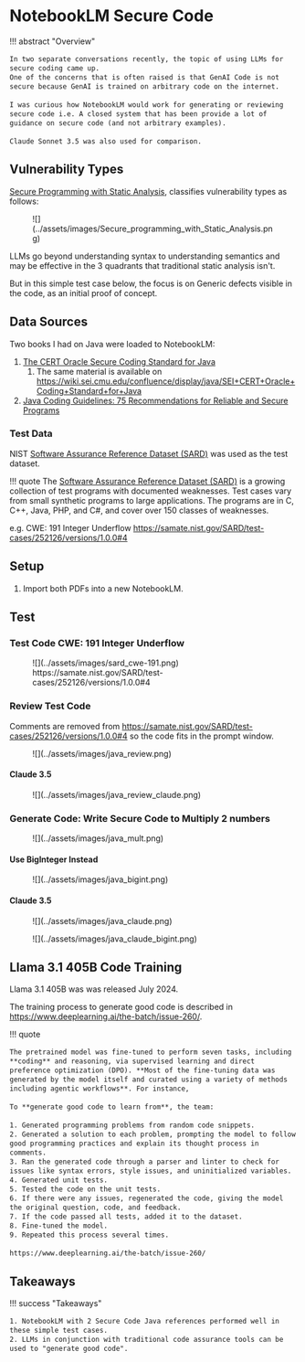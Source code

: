 # NotebookLM Secure Code

!!! abstract "Overview"

    In two separate conversations recently, the topic of using LLMs for secure coding came up.
    One of the concerns that is often raised is that GenAI Code is not secure because GenAI is trained on arbitrary code on the internet.

    I was curious how NotebookLM would work for generating or reviewing secure code i.e. A closed system that has been provide a lot of guidance on secure code (and not arbitrary examples).

    Claude Sonnet 3.5 was also used for comparison.

## Vulnerability Types

[Secure Programming with Static Analysis](http://www.amazon.com/Secure-Programming-Static-Analysis-Brian/dp/0321424778/ref=sr_1_1?s=books&ie=UTF8&qid=1345459967&sr=1-1&keywords=Secure+Programming+with+Static+Analysis), classifies vulnerability types as follows:

<figure markdown>
![](../assets/images/Secure_programming_with_Static_Analysis.png)
</figure>

LLMs go beyond understanding syntax to understanding semantics and may be effective in the 3 quadrants that traditional static analysis isn't.

But in this simple test case below, the focus is on Generic defects visible in the code, as an initial proof of concept.

## Data Sources

Two books I had on Java were loaded to NotebookLM:

1. [The CERT Oracle Secure Coding Standard for Java](https://www.informit.com/store/cert-oracle-secure-coding-standard-for-java-9780321803955)
    1. The same material is available on https://wiki.sei.cmu.edu/confluence/display/java/SEI+CERT+Oracle+Coding+Standard+for+Java
1. [Java Coding Guidelines: 75 Recommendations for Reliable and Secure Programs](https://www.informit.com/store/java-coding-guidelines-75-recommendations-for-reliable-9780133439519)


### Test Data

NIST [Software Assurance Reference Dataset (SARD)](https://samate.nist.gov/SARD/) was used as the test dataset.

!!! quote
    The [Software Assurance Reference Dataset (SARD)](https://samate.nist.gov/SARD/) is a growing collection of test programs with documented weaknesses. Test cases vary from small synthetic programs to large applications. The programs are in C, C++, Java, PHP, and C#, and cover over 150 classes of weaknesses.

e.g. CWE: 191 Integer Underflow https://samate.nist.gov/SARD/test-cases/252126/versions/1.0.0#4


## Setup
1. Import both PDFs into a new NotebookLM.

## Test

### Test Code CWE: 191 Integer Underflow 

<figure markdown>
![](../assets/images/sard_cwe-191.png)
https://samate.nist.gov/SARD/test-cases/252126/versions/1.0.0#4
</figure>


### Review Test Code

Comments are removed from https://samate.nist.gov/SARD/test-cases/252126/versions/1.0.0#4 so the code fits in the prompt window.

<figure markdown>
![](../assets/images/java_review.png)
</figure>

#### Claude 3.5 
<figure markdown>
![](../assets/images/java_review_claude.png)
</figure>



### Generate Code: Write Secure Code to Multiply 2 numbers 


<figure markdown>
![](../assets/images/java_mult.png)
</figure>

#### Use BigInteger Instead

<figure markdown>
![](../assets/images/java_bigint.png)
</figure>


#### Claude 3.5 

<figure markdown>
![](../assets/images/java_claude.png)
</figure>
<figure markdown>
![](../assets/images/java_claude_bigint.png)
</figure>

## Llama 3.1 405B Code Training

Llama 3.1 405B was was released July 2024.

The training process to generate good code is described in https://www.deeplearning.ai/the-batch/issue-260/.


!!! quote

    The pretrained model was fine-tuned to perform seven tasks, including **coding** and reasoning, via supervised learning and direct preference optimization (DPO). **Most of the fine-tuning data was generated by the model itself and curated using a variety of methods including agentic workflows**. For instance,

    To **generate good code to learn from**, the team: 

    1. Generated programming problems from random code snippets. 
    2. Generated a solution to each problem, prompting the model to follow good programming practices and explain its thought process in comments. 
    3. Ran the generated code through a parser and linter to check for issues like syntax errors, style issues, and uninitialized variables. 
    4. Generated unit tests. 
    5. Tested the code on the unit tests. 
    6. If there were any issues, regenerated the code, giving the model the original question, code, and feedback. 
    7. If the code passed all tests, added it to the dataset. 
    8. Fine-tuned the model. 
    9. Repeated this process several times.

    https://www.deeplearning.ai/the-batch/issue-260/

## Takeaways
  
!!! success "Takeaways" 

    1. NotebookLM with 2 Secure Code Java references performed well in these simple test cases.
    2. LLMs in conjunction with traditional code assurance tools can be used to "generate good code".